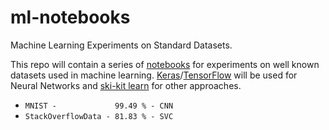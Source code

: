 # ml-notebooks
Machine Learning Experiments on Standard Datasets.

This repo will contain a series of [notebooks](http://jupyter.org/) for experiments on well known datasets used in machine learning.  [Keras](https://keras.io/)/[TensorFlow](https://www.tensorflow.org/) will be used for Neural Networks and [ski-kit learn](http://scikit-learn.org/stable/) for other approaches.  

* `MNIST -             99.49 % - CNN`
* `StackOverflowData - 81.83 % - SVC`
